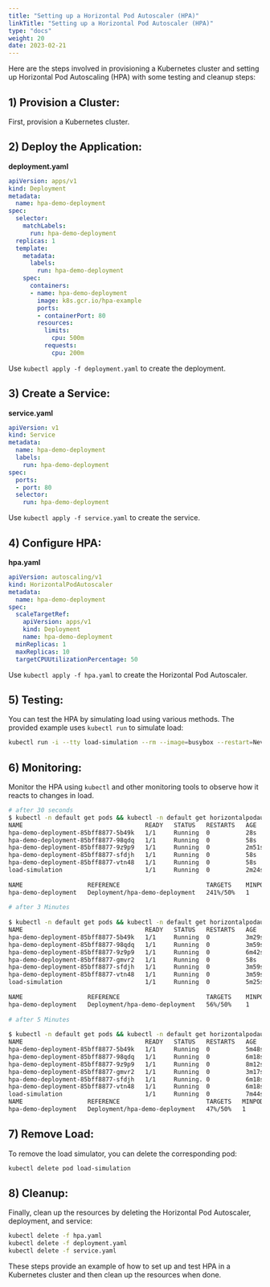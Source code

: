 ```yaml
---
title: "Setting up a Horizontal Pod Autoscaler (HPA)"
linkTitle: "Setting up a Horizontal Pod Autoscaler (HPA)"
type: "docs"
weight: 20
date: 2023-02-21
---
```


Here are the steps involved in provisioning a Kubernetes cluster and setting up Horizontal Pod Autoscaling (HPA) with some testing and cleanup steps:

## 1) Provision a Cluster:
   First, provision a Kubernetes cluster.

## 2) Deploy the Application:

**deployment.yaml**
```yaml
apiVersion: apps/v1
kind: Deployment
metadata:
  name: hpa-demo-deployment
spec:
  selector:
    matchLabels:
      run: hpa-demo-deployment
  replicas: 1
  template:
    metadata:
      labels:
        run: hpa-demo-deployment
    spec:
      containers:
      - name: hpa-demo-deployment
        image: k8s.gcr.io/hpa-example
        ports:
        - containerPort: 80
        resources:
          limits:
            cpu: 500m
          requests:
            cpu: 200m
```

Use `kubectl apply -f deployment.yaml` to create the deployment.

## 3) Create a Service:

**service.yaml**
```yaml
apiVersion: v1
kind: Service
metadata:
  name: hpa-demo-deployment
  labels:
    run: hpa-demo-deployment
spec:
  ports:
  - port: 80
  selector:
    run: hpa-demo-deployment
```

Use `kubectl apply -f service.yaml` to create the service.

## 4) Configure HPA:

**hpa.yaml**
```yaml
apiVersion: autoscaling/v1
kind: HorizontalPodAutoscaler
metadata:
  name: hpa-demo-deployment
spec:
  scaleTargetRef:
    apiVersion: apps/v1
    kind: Deployment
    name: hpa-demo-deployment
  minReplicas: 1
  maxReplicas: 10
  targetCPUUtilizationPercentage: 50
```

Use `kubectl apply -f hpa.yaml` to create the Horizontal Pod Autoscaler.

## 5) Testing:
   You can test the HPA by simulating load using various methods. The provided example uses `kubectl run` to simulate load:

```bash
kubectl run -i --tty load-simulation --rm --image=busybox --restart=Never -- /bin/sh -c "while sleep 0.01; do wget -q -O- http://hpa-demo-deployment; done"
```

## 6) Monitoring:
   Monitor the HPA using `kubectl` and other monitoring tools to observe how it reacts to changes in load.

```bash
# after 30 seconds
$ kubectl -n default get pods && kubectl -n default get horizontalpodautoscaler
NAME                                  READY   STATUS   RESTARTS   AGE
hpa-demo-deployment-85bff8877-5b49k   1/1     Running  0          28s
hpa-demo-deployment-85bff8877-98qdq   1/1     Running  0          58s
hpa-demo-deployment-85bff8877-9z9p9   1/1     Running  0          2m51s
hpa-demo-deployment-85bff8877-sfdjh   1/1     Running  0          58s
hpa-demo-deployment-85bff8877-vtn48   1/1     Running  0          58s
load-simulation                       1/1     Running  0          2m24s
 
NAME                  REFERENCE                        TARGETS    MINPODS   MAXPODS    REPLICAS   AGE
hpa-demo-deployment   Deployment/hpa-demo-deployment   241%/50%   1         10         4          24m
 
# after 3 Minutes
 
$ kubectl -n default get pods && kubectl -n default get horizontalpodautoscaler
NAME                                  READY   STATUS   RESTARTS   AGE
hpa-demo-deployment-85bff8877-5b49k   1/1     Running  0          3m29s
hpa-demo-deployment-85bff8877-98qdq   1/1     Running  0          3m59s
hpa-demo-deployment-85bff8877-9z9p9   1/1     Running  0          6m42s
hpa-demo-deployment-85bff8877-gmvr2   1/1     Running  0          58s
hpa-demo-deployment-85bff8877-sfdjh   1/1     Running  0          3m59s
hpa-demo-deployment-85bff8877-vtn48   1/1     Running  0          3m59s
load-simulation                       1/1     Running  0          5m25s
 
NAME                  REFERENCE                        TARGETS    MINPODS   MAXPODS    REPLICAS   AGE
hpa-demo-deployment   Deployment/hpa-demo-deployment   56%/50%    1         10         6          27m
 
# after 5 Minutes
 
$ kubectl -n default get pods && kubectl -n default get horizontalpodautoscaler
NAME                                  READY   STATUS   RESTARTS   AGE
hpa-demo-deployment-85bff8877-5b49k   1/1     Running  0          5m48s
hpa-demo-deployment-85bff8877-98qdq   1/1     Running  0          6m18s
hpa-demo-deployment-85bff8877-9z9p9   1/1     Running  0          8m12s
hpa-demo-deployment-85bff8877-gmvr2   1/1     Running  0          3m17s
hpa-demo-deployment-85bff8877-sfdjh   1/1     Running. 0          6m18s
hpa-demo-deployment-85bff8877-vtn48   1/1     Running  0          6m18s
load-simulation                       1/1     Running  0          7m44s
NAME                  REFERENCE                        TARGETS   MINPODS   MAXPODS    REPLICAS   AGE
hpa-demo-deployment   Deployment/hpa-demo-deployment   47%/50%   1         10         6          30m
```

## 7) Remove Load:
   To remove the load simulator, you can delete the corresponding pod:

```bash
kubectl delete pod load-simulation
```

## 8) Cleanup:
   Finally, clean up the resources by deleting the Horizontal Pod Autoscaler, deployment, and service:

```bash
kubectl delete -f hpa.yaml
kubectl delete -f deployment.yaml
kubectl delete -f service.yaml
```

These steps provide an example of how to set up and test HPA in a Kubernetes cluster and then clean up the resources when done.
